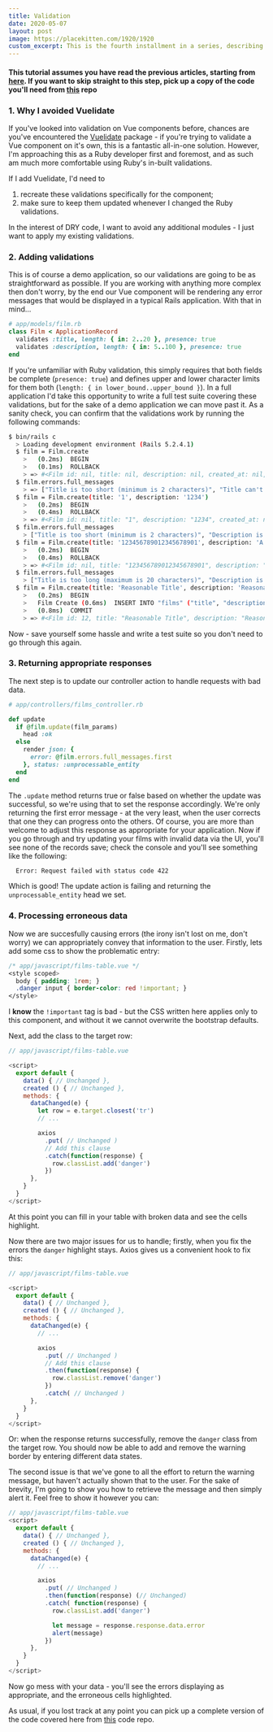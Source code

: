 ```yaml
---
title: Validation
date: 2020-05-07
layout: post
image: https://placekitten.com/1920/1920
custom_excerpt: This is the fourth installment in a series, describing a way to implement validation for your vue tables.
---
```


#### This tutorial assumes you have read the previous articles, starting from [here](/blog-posts/02-rails-with-vue-your-first-component.html). If you want to skip straight to this step, pick up a copy of the code you'll need from [this](https://github.com/ctrlaltdelete44/vue-test-app/tree/chp-3.0.1) repo

### 1. Why I avoided Vuelidate

  If you've looked into validation on Vue components before, chances are you've encountered the [Vuelidate](https://vuelidate.js.org/) package - if you're trying to validate a Vue component on it's own, this is a fantastic all-in-one solution. However, I'm approaching this as a Ruby developer first and foremost, and as such am much more comfortable using Ruby's in-built validations.

  If I add Vuelidate, I'd need to

  1. recreate these validations specifically for the component;
  2. make sure to keep them updated whenever I changed the Ruby validations.

  In the interest of DRY code, I want to avoid any additional modules - I just want to apply my existing validations.

### 2. Adding validations

  This is of course a demo application, so our validations are going to be as straightforward as possible. If you are working with anything more complex then don't worry, by the end our Vue component will be rendering any error messages that would be displayed in a typical Rails application. With that in mind...

  ```rb
  # app/models/film.rb
  class Film < ApplicationRecord
    validates :title, length: { in: 2..20 }, presence: true
    validates :description, length: { in: 5..100 }, presence: true
  end
  ```

  If you're unfamiliar with Ruby validation, this simply requires that both fields be complete (`presence: true`) and defines upper and lower character limits for them both (`length: { in lower_bound..upper_bound }`). In a full application I'd take this opportunity to write a full test suite covering these validations, but for the sake of a demo application we can move past it. As a sanity check, you can confirm that the validations work by running the following commands:

  ```bash
  $ bin/rails c
    > Loading development environment (Rails 5.2.4.1)
    $ film = Film.create
      >   (0.2ms)  BEGIN
      >   (0.1ms)  ROLLBACK
      > => #<Film id: nil, title: nil, description: nil, created_at: nil, updated_at: nil>
    $ film.errors.full_messages
      > => ["Title is too short (minimum is 2 characters)", "Title can't be blank", "Description is too short (minimum is 5 characters)", "Description can't be blank"]
    $ film = Film.create(title: '1', description: '1234')
      >   (0.2ms)  BEGIN
      >   (0.4ms)  ROLLBACK
      > => #<Film id: nil, title: "1", description: "1234", created_at: nil, updated_at: nil>
    $ film.errors.full_messages
      > ["Title is too short (minimum is 2 characters)", "Description is too short (minimum is 5 characters)"]
    $ film = Film.create(title: '123456789012345678901', description: 'A string long enough to hit the 100-character limit')
      >   (0.2ms)  BEGIN
      >   (0.4ms)  ROLLBACK
      > => #<Film id: nil, title: "123456789012345678901", description: "...", created_at: nil, updated_at: nil>
    $ film.errors.full_messages
      > ["Title is too long (maximum is 20 characters)", "Description is too long (maximum is 100 characters)"]
    $ film = Film.create(title: 'Reasonable Title', description: 'Reasonable Description')
      >   (0.2ms)  BEGIN
      >   Film Create (0.6ms)  INSERT INTO "films" ("title", "description", "created_at", "updated_at") VALUES ($1, $2, $3, $4) RETURNING "id"  [["title", "Reasonable Title"], ["description", "Reasonable Description"], ["created_at", "2020-05-08 12:23:47.784686"], ["updated_at", "2020-05-08 12:23:47.784686"]]
      >   (0.8ms)  COMMIT
      > => #<Film id: 12, title: "Reasonable Title", description: "Reasonable Description", created_at: "2020-05-08 12:23:47", updated_at: "2020-05-08 12:23:47">
  ```

  Now - save yourself some hassle and write a test suite so you don't need to go through this again.

### 3. Returning appropriate responses

  The next step is to update our controller action to handle requests with bad data.

  ```rb
  # app/controllers/films_controller.rb

  def update
    if @film.update(film_params)
      head :ok
    else
      render json: {
        error: @film.errors.full_messages.first
      }, status: :unprocessable_entity
    end
  end
  ```

  The `.update` method returns true or false based on whether the update was successful, so we're using that to set the response accordingly. We're only returning the first error message - at the very least, when the user corrects that one they can progress onto the others. Of course, you are more than welcome to adjust this response as appropriate for your application. Now if you go through and try updating your films with invalid data via the UI, you'll see none of the records save; check the console and you'll see something like the following:

  ```bash
    Error: Request failed with status code 422
  ```

  Which is good! The update action is failing and returning the `unprocessable_entity` head we set.

### 4. Processing erroneous data

  Now we are succesfully causing errors (the irony isn't lost on me, don't worry) we can appropriately convey that information to the user. Firstly, lets add some css to show the problematic entry:

  ```css
  /* app/javascript/films-table.vue */
  <style scoped>
    body { padding: 1rem; }
    .danger input { border-color: red !important; }
  </style>
  ```

  I **know** the `!important` tag is bad - but the CSS written here applies only to this component, and without it we cannot overwrite the bootstrap defaults.

  Next, add the class to the target row:

  ```js
  // app/javascript/films-table.vue

  <script>
    export default {
      data() { // Unchanged },
      created () { // Unchanged },
      methods: {
        dataChanged(e) {
          let row = e.target.closest('tr')
          // ...

          axios
            .put( // Unchanged )
            // Add this clause
            .catch(function(response) {
              row.classList.add('danger')
            })
        },
      }
    }
  </script>
  ```

  At this point you can fill in your table with broken data and see the cells highlight.

  Now there are two major issues for us to handle; firstly, when you fix the errors the `danger` highlight stays. Axios gives us a convenient hook to fix this:

  ```js
  // app/javascript/films-table.vue

  <script>
    export default {
      data() { // Unchanged },
      created () { // Unchanged },
      methods: {
        dataChanged(e) {
          // ...

          axios
            .put( // Unchanged )
            // Add this clause
            .then(function(response) {
              row.classList.remove('danger')
            })
            .catch( // Unchanged )
        },
      }
    }
  </script>
  ```

  Or: when the response returns successfully, remove the `danger` class from the target row. You should now be able to add and remove the warning border by entering different data states.

  The second issue is that we've gone to all the effort to return the warning message, but haven't actually shown that to the user. For the sake of brevity, I'm going to show you how to retrieve the message and then simply alert it. Feel free to show it however you can:

  ```js
  // app/javascript/films-table.vue
  <script>
    export default {
      data() { // Unchanged },
      created () { // Unchanged },
      methods: {
        dataChanged(e) {
          // ...

          axios
            .put( // Unchanged )
            .then(function(response) (// Unchanged)
            .catch( function(response) {
              row.classList.add('danger')

              let message = response.response.data.error
              alert(message)
            })
        },
      }
    }
  </script>
  ```

  Now go mess with your data - you'll see the errors displaying as appropriate, and the erroneous cells highlighted.

As usual, if you lost track at any point you can pick up a complete version of the code covered here from [this](https://github.com/ctrlaltdelete44/vue-test-app/tree/chp-4) code repo.
